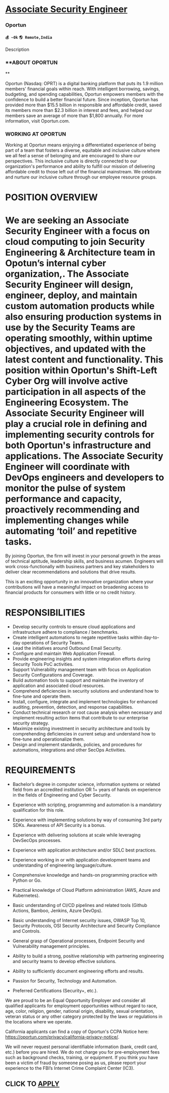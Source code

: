 # [Associate Security Engineer](https://www.remotewlb.com/apply/associate-security-engineer)  
### Oportun  
#### `💰 ~0k` `🌎 Remote,India`  

Description

### **ABOUT OPORTUN  
  
**

Oportun (Nasdaq: OPRT) is a digital banking platform that puts its 1.9 million members' financial goals within reach. With intelligent borrowing, savings, budgeting, and spending capabilities, Oportun empowers members with the confidence to build a better financial future. Since inception, Oportun has provided more than $15.5 billion in responsible and affordable credit, saved its members more than $2.3 billion in interest and fees, and helped our members save an average of more than $1,800 annually. For more information, visit Oportun.com.

### **WORKING AT OPORTUN**

  
Working at Oportun means enjoying a differentiated experience of being part of a team that fosters a diverse, equitable and inclusive culture where we all feel a sense of belonging and are encouraged to share our perspectives. This inclusive culture is directly connected to our organization's performance and ability to fulfill our mission of delivering affordable credit to those left out of the financial mainstream. We celebrate and nurture our inclusive culture through our employee resource groups.

# POSITION OVERVIEW

# We are seeking an Associate Security Engineer with a focus on cloud computing to join Security Engineering & Architecture team in Opotun’s internal cyber organization,. The Associate Security Engineer will design, engineer, deploy, and maintain custom automation products while also ensuring production systems in use by the Security Teams are operating smoothly, within uptime objectives, and updated with the latest content and functionality. This position within Oportun's Shift-Left Cyber Org will involve active participation in all aspects of the Engineering Ecosystem. The Associate Security Engineer will play a crucial role in defining and implementing security controls for both Oportun's infrastructure and applications. The Associate Security Engineer will coordinate with DevOps engineers and developers to monitor the pulse of system performance and capacity, proactively recommending and implementing changes while automating ‘toil’ and repetitive tasks.  

By joining Oportun, the firm will invest in your personal growth in the areas of technical aptitude, leadership skills, and business acumen. Engineers will work cross-functionally with business partners and key stakeholders to deliver clear recommendations and solutions that drive results.

This is an exciting opportunity in an innovative organization where your contributions will have a meaningful impact on broadening access to financial products for consumers with little or no credit history.

# RESPONSIBILITIES

  * Develop security controls to ensure cloud applications and infrastructure adhere to compliance / benchmarks.
  * Create intelligent automations to negate repetitive tasks within day-to-day operations of Security Teams.
  * Lead the initiatives around Outbound Email Security.
  * Configure and maintain Web Application Firewall.
  * Provide engineering insights and system integration efforts during Security Tools PoC activities.
  * Support Vulnerability management team with focus on Application Security Configurations and Coverage.
  * Build automation tools to support and maintain the inventory of application and associated cloud resources.
  * Comprehend deficiencies in security solutions and understand how to fine-tune and operate them.
  * Install, configure, integrate and implement technologies for enhanced auditing, prevention, detection, and response capabilities.
  * Conduct technical research or root cause analysis when necessary and implement resulting action items that contribute to our enterprise security strategy.
  * Maximize existing investment in security architecture and tools by comprehending deficiencies in current setup and understand how to fine-tune and operationalize them.
  * Design and implement standards, policies, and procedures for automations, integrations and other SecOps Activities.

# REQUIREMENTS

  * Bachelor’s degree in computer science, information systems or related field from an accredited institution OR 1+ years of hands on experience in the fields of Engineering and Cyber Security.

  * Experience with scripting, programming and automation is a mandatory qualification for this role.
  * Experience with implementing solutions by way of consuming 3rd party SDKs. Awareness of API Security is a bonus.
  * Experience with delivering solutions at scale while leveraging DevSecOps processes.
  * Experience with application architecture and/or SDLC best practices.
  * Experience working in or with application development teams and understanding of engineering language/culture.

  * Comprehensive knowledge and hands-on programming practice with Python or Go.
  * Practical knowledge of Cloud Platform administration (AWS, Azure and Kubernetes).
  * Basic understanding of CI/CD pipelines and related tools (Github Actions, Bamboo, Jenkins, Azure DevOps).
  * Basic understanding of Internet security issues, OWASP Top 10, Security Protocols, OSI Security Architecture and Security Compliance and Controls.
  * General grasp of Operational processes, Endpoint Security and Vulnerability management principles.
  * Ability to build a strong, positive relationship with partnering engineering and security teams to develop effective solutions.
  * Ability to sufficiently document engineering efforts and results.
  * Passion for Security, Technology and Automation.
  * Preferred Certifications (Security+, etc.).

We are proud to be an Equal Opportunity Employer and consider all qualified applicants for employment opportunities without regard to race, age, color, religion, gender, national origin, disability, sexual orientation, veteran status or any other category protected by the laws or regulations in the locations where we operate.

California applicants can find a copy of Oportun's CCPA Notice here: https://oportun.com/privacy/california-privacy-notice/.

We will never request personal identifiable information (bank, credit card, etc.) before you are hired. We do not charge you for pre-employment fees such as background checks, training, or equipment. If you think you have been a victim of fraud by someone posing as us, please report your experience to the FBI’s Internet Crime Complaint Center (IC3).

  
## CLICK TO [APPLY](https://www.remotewlb.com/apply/associate-security-engineer)

